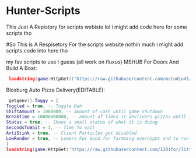 # Hunter-Scripts
This Just A Repistory for scripts webiste lol i might add code here for some scripts tho


#So This is A Respisetory For the scripts website nothin much i might add scripts code into here tho

  my fav scripts to use i guess (all work on fluxus)
MSHUB For Doors And Build A Boat:
  ```lua
   loadstring(game:HttpGet(("https://raw.githubusercontent.com/mstudio45/MSDOORS/main/MSHUB_Loader.lua"),true))()
  ```
Bloxburg Auto Pizza Delivery(EDITABLE):
  ```lua
   getgenv().Toggy = {
 Toggled = true, -- Toggle Duh
 ShiftAmount = 1000000, -- amount of cash until game shutdown
 BreakTime = 10000000000, -- amount of times it devlivers pizzas until it takes a 120 second break
 Status = true, -- Shows a small status of what it is doing
 SecondsToWait = 1, -- Time To wait
 AntiStink = true, -- Client Particles get disabled
 LowRender = true, -- Lowers Fps Good for farmming overnight and to run in background recommended
}
loadstring(game:HttpGet('https://raw.githubusercontent.com/1201for/littlegui/main/PPInMyPants'))()
 ```

